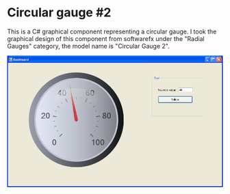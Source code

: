 

  Circular gauge #2
====================

This is a C# graphical component representing a circular gauge. I took the graphical design of this
component from  softwarefx under the "Radial Gauges" category, the model name is "Circular
Gauge 2".


![Alt text]( /screenshots/circularGauge.PNG?raw=true "Cours")



